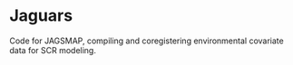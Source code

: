 # Jaguars

Code for JAGSMAP, compiling and coregistering environmental covariate data for SCR modeling.
